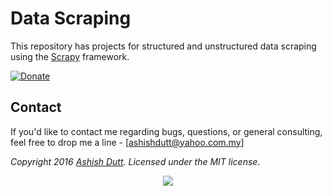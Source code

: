 # Data Scraping
This repository has projects for structured and unstructured data scraping using the [Scrapy](https://scrapy.org/) framework.

[![Donate](http://i.imgur.com/vCIGFrH.png)](https://paypal.me/ashishdutt)

## Contact
If you'd like to contact me regarding bugs, questions, or general consulting, feel free to drop me a line - 
[ashishdutt@yahoo.com.my]

*Copyright 2016 [Ashish Dutt](https://duttashi.github.io/). Licensed under the MIT license.*

<p align="center">
<a href="https://www.paypal.me/ashishdutt">
<img src="https://www.paypalobjects.com/en_US/i/btn/btn_donate_LG.gif" />
</a>
</p>
